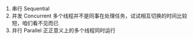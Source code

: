 1. 串行 Sequential
2. 并发 Concurrent 多个线程并不是同事在处理任务，试试相互切换的时间比较短，咱们看不见而已
3. 并行 Parallel  正正意义上的多个线程同时运行